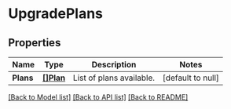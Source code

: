 # UpgradePlans

## Properties
Name | Type | Description | Notes
------------ | ------------- | ------------- | -------------
**Plans** | [**[]Plan**](Plan.md) | List of plans available. | [default to null]

[[Back to Model list]](../README.md#documentation-for-models) [[Back to API list]](../README.md#documentation-for-api-endpoints) [[Back to README]](../README.md)

